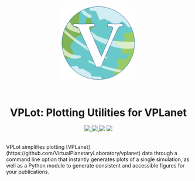 <p align="center">
  <img width = "200" src="https://github.com/VirtualPlanetaryLaboratory/vplot/blob/dev/docs/vplot.svg"/>
</p>
<br/>
<h1 align="center">VPLot: Plotting Utilities for VPLanet</h1>
<p align="center">
<!-- read the docs -->
  <a href="https://virtualplanetarylaboratory.github.io/vplot/">
    <img src="https://img.shields.io/badge/read-the%20docs-blue.svg?style=flat"/>
  </a>
  <!-- build docs -->
  <a href="https://github.com/VirtualPlanetaryLaboratory/vplot/actions/workflows/docs.yml">
    <img src="https://github.com/VirtualPlanetaryLaboratory/vplot/actions/workflows/docs.yml/badge.svg"/>
  </a>
  <!-- main tests -->
  <img src="https://img.shields.io/badge/Unit%20Tests-11-darkblue.svg"/></a>
  <a href="https://github.com/VirtualPlanetaryLaboratory/vplot/actions/workflows/tests.yml">
    <img src="https://github.com/VirtualPlanetaryLaboratory/vplot/actions/workflows/tests.yml/badge.svg"/>
  </a>   
</p>
<br>
VPLot simplifies plotting [VPLanet](https://github.com/VirtualPlanetaryLaboratory/vplanet) data through a command line option that instantly generates plots of a single simulation, as well as a Python module to generate consistent and accessible figures for your publications.
